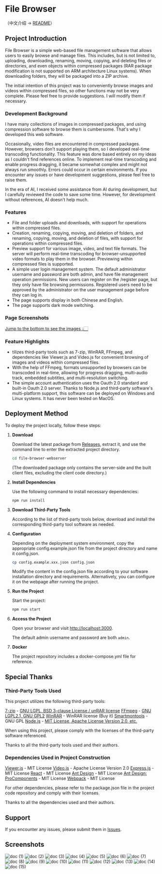 # File Browser

（中文介绍 -> [README](https://github.com/owendswang/file-browser-webserver/blob/main/README.md)）

## Project Introduction

File Browser is a simple web-based file management software that allows users to easily browse and manage files. This includes, but is not limited to, uploading, downloading, renaming, moving, copying, and deleting files or directories, and even objects within compressed packages (RAR package modification is not supported on ARM architecture Linux systems). When downloading folders, they will be packaged into a ZIP archive.

The initial intention of this project was to conveniently browse images and videos within compressed files, so other functions may not be very complete. Please feel free to provide suggestions. I will modify them if necessary.

### Development Background

I have many collections of images in compressed packages, and using compression software to browse them is cumbersome. That's why I developed this web software.

Occasionally, video files are encountered in compressed packages. However, browsers don't support playing them, so I developed real-time transcoding functionality. This feature was done based entirely on my ideas as I couldn't find references online. To implement real-time transcoding and enable progress dragging, it became somewhat complex and might not always run smoothly. Errors could occur in certain environments. If you encounter any issues or have development suggestions, please feel free to raise them.

In the era of AI, I received some assistance from AI during development, but I carefully reviewed the code to save some time. However, for development without references, AI doesn't help much.

### Features

- File and folder uploads and downloads, with support for operations within compressed files.
- Creation, renaming, copying, moving, and deletion of folders, and renaming, copying, moving, and deletion of files, with support for operations within compressed files.
- Preview support for various image, video, and text file formats. The server will perform real-time transcoding for browser-unsupported video formats to play them in the browser. Previewing within compressed files is supported.
- A simple user login management system. The default administrator username and password are both admin, and have file management operation permissions. New users can register on the /register page, but they only have file browsing permissions. Registered users need to be approved by the administrator on the user management page before they can log in.
- The page supports display in both Chinese and English.
- The page supports dark mode switching.

### Page Screenshots

[Jump to the bottom to see the images 👆🏻](#Screenshots)

### Feature Highlights
- tilizes third-party tools such as 7-zip, WinRAR, FFmpeg, and dependencies like Viewer.js and Video.js for convenient browsing of images and videos within compressed files.
- With the help of FFmpeg, formats unsupported by browsers can be transcoded in real-time, allowing for progress dragging, multi-audio track, embedded subtitles, and multi-resolution switching.
- The simple account authentication uses the Oauth 2.0 standard and built-in Oauth 2.0 server.
Thanks to Node.js and third-party software's multi-platform support, this software can be deployed on Windows and Linux systems. It has never been tested on MacOS.

## Deployment Method

To deploy the project locally, follow these steps:

1. **Download**

   Download the latest package from <a href="https://github.com/owendswang/file-browser-webserver/releases" target="_blank">Releases</a>, extract it, and use the command line to enter the extracted project directory.
   ```bash
   cd file-browser-webserver
   ```

   (The downloaded package only contains the server-side and the built client files, excluding the client code directory.)

2. **Install Dependencies**

   Use the following command to install necessary dependencies:
   ```bash
   npm run install
   ```

3. **Download Third-Party Tools**

   According to the list of third-party tools below, download and install the corresponding third-party tool software as needed.

4. **Configuration**

   Depending on the deployment system environment, copy the appropriate config.example.json file from the project directory and name it config.json.
   ```bash
   cp config.example.xxx.json config.json
   ```

   Modify the content in the config.json file according to your software installation directory and requirements. Alternatively, you can configure it on the webpage after running the project.

5. **Run the Project**

   Start the project:
   ```bash
   npm run start
   ```

6. **Access the Project**

   Open your browser and visit <a href="http://localhost:3000" target="_blank">http://localhost:3000</a>.

   The default admin username and password are both `admin`.

7. **Docker**

   The project repository includes a docker-compose.yml file for reference.

## Special Thanks

### Third-Party Tools Used

This project utilizes the following third-party tools:

<a href="https://www.7-zip.org/" target="_blank">7-zip</a> - <a href="https://www.7-zip.org/license.txt" target="_blank">GNU LGPL, BSD 3-clause License / unRAR license</a>
<a href="https://ffmpeg.org/" target="_blank">FFmpeg</a> - <a href="https://ffmpeg.org/legal.html" target="_blank">GNU LGPL2.1, GNU GPL2</a>
<a href="https://www.win-rar.com/" target="_blank">WinRAR</a> - WinRAR license (Buy it)
<a href="https://www.smartmontools.org/" target="_blank">Smartmontools</a> - GNU GPL
<a href="https://nodejs.org" target="_blank">Node.js</a> - <a href="github.com/nodejs/node/blob/main/LICENSE" target="_blank">MIT License, Apache License Version 2.0, etc.</a>

When using this project, please comply with the licenses of the third-party software referenced.

Thanks to all the third-party tools used and their authors.

### Dependencies Used in Project Construction

<a href="https://github.com/fengyuanchen/viewerjs" target="_blank">Viewer.js</a> - MIT License
<a href="https://github.com/videojs/video.js" target="_blank">Video.js</a> - Apache License Version 2.0
<a href="https://github.com/expressjs/express" target="_blank">Express.js</a> - MIT License
<a href="https://github.com/facebook/react" target="_blank">React</a> - MIT License
<a href="https://github.com/ant-design/ant-design" target="_blank">Ant Design</a> - MIT License
<a href="https://github.com/ant-design/pro-components" target="_blank">Ant Design: ProComponents</a> - MIT License
<a href="https://github.com/webpack/webpack" target="_blank">Webpack</a> - MIT License

For other dependencies, please refer to the package.json file in the project code repository and comply with their licenses.

Thanks to all the dependencies used and their authors.

## Support

If you encounter any issues, please submit them in [Issues](https://github.com/owendswang/file-browser-webserver/issues).

## Screenshots
![doc (1)](https://github.com/owendswang/file-browser-webserver/blob/main/docs/doc%20(1).png?raw=true)
![doc (2)](https://github.com/owendswang/file-browser-webserver/blob/main/docs/doc%20(2).png?raw=true)
![doc (3)](https://github.com/owendswang/file-browser-webserver/blob/main/docs/doc%20(3).png?raw=true)
![doc (4)](https://github.com/owendswang/file-browser-webserver/blob/main/docs/doc%20(4).png?raw=true)
![doc (5)](https://github.com/owendswang/file-browser-webserver/blob/main/docs/doc%20(5).png?raw=true)
![doc (6)](https://github.com/owendswang/file-browser-webserver/blob/main/docs/doc%20(6).png?raw=true)
![doc (7)](https://github.com/owendswang/file-browser-webserver/blob/main/docs/doc%20(7).png?raw=true)
![doc (8)](https://github.com/owendswang/file-browser-webserver/blob/main/docs/doc%20(8).png?raw=true)
![doc (9)](https://github.com/owendswang/file-browser-webserver/blob/main/docs/doc%20(9).png?raw=true)
![doc (10)](https://github.com/owendswang/file-browser-webserver/blob/main/docs/doc%20(10).png?raw=true)
![doc (11)](https://github.com/owendswang/file-browser-webserver/blob/main/docs/doc%20(11).png?raw=true)
![doc (12)](https://github.com/owendswang/file-browser-webserver/blob/main/docs/doc%20(12).png?raw=true)
![doc (13)](https://github.com/owendswang/file-browser-webserver/blob/main/docs/doc%20(13).png?raw=true)
![doc (14)](https://github.com/owendswang/file-browser-webserver/blob/main/docs/doc%20(14).png?raw=true)
![doc (15)](https://github.com/owendswang/file-browser-webserver/blob/main/docs/doc%20(15).png?raw=true)
